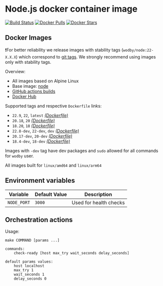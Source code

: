 # Node.js docker container image

[![Build Status](https://github.com/wodby/node/workflows/Build%20docker%20image/badge.svg)](https://github.com/wodby/node/actions)
[![Docker Pulls](https://img.shields.io/docker/pulls/wodby/node.svg)](https://hub.docker.com/r/wodby/node)
[![Docker Stars](https://img.shields.io/docker/stars/wodby/node.svg)](https://hub.docker.com/r/wodby/node)

## Docker Images

❗️For better reliability we release images with stability tags (`wodby/node:22-X.X.X`) which correspond to [git tags](https://github.com/wodby/node/releases). We strongly recommend using images only with stability tags. 

Overview:

- All images based on Alpine Linux
- Base image: [node](https://hub.docker.com/r/_/node/)
- [GitHub actions builds](https://github.com/wodby/node/actions) 
- [Docker Hub](https://hub.docker.com/r/wodby/node)

Supported tags and respective `Dockerfile` links:

- `22.9`, `22`, `latest` [_(Dockerfile)_](https://github.com/wodby/node/tree/master/Dockerfile)
- `20.18`, `20` [_(Dockerfile)_](https://github.com/wodby/node/tree/master/Dockerfile)
- `18.20`, `18` [_(Dockerfile)_](https://github.com/wodby/node/tree/master/Dockerfile)
- `22.8-dev`, `22-dev`, `dev` [_(Dockerfile)_](https://github.com/wodby/node/tree/master/Dockerfile)
- `20.17-dev`, `20-dev` [_(Dockerfile)_](https://github.com/wodby/node/tree/master/Dockerfile)
- `18.4-dev`, `18-dev` [_(Dockerfile)_](https://github.com/wodby/node/tree/master/Dockerfile)

Images with `-dev` tag have dev packages and `sudo` allowed for all commands for `wodby` user.

All images built for `linux/amd64` and `linux/arm64`

## Environment variables 

| Variable    | Default Value | Description            |
|-------------|---------------|------------------------|
| `NODE_PORT` | `3000`        | Used for health checks |

## Orchestration actions

Usage:
```
make COMMAND [params ...]

commands:
    check-ready [host max_try wait_seconds delay_seconds]
 
default params values:
    host localhost
    max_try 1
    wait_seconds 1
    delay_seconds 0
```
